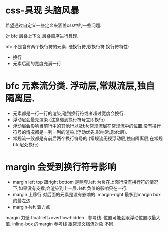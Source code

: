 # css-具现  头脑风暴

希望通过自定义一些定义来涵盖css中的一些问题.

对 bfc 层叠上下文 层叠顺序进行具现.

bfc  不是含有两个换行符的元素.  硬换行符,软换行符
换行符特性:
+ 换行
+ 元素后面的宽度充满一行

# bfc 元素流分类.  浮动层,常规流层,独自隔离层.
+ 元素都是一行一行的渲染,碰到换行符或者超过宽度会换行.
+ 浮动层会最先渲染.(注意碰到换行符号立即换行)
+ 浮动层会影响当前行中的其他行以及bfc常规流层在常规流中的位置.没有换行符号的情况都是一列一列的渲染.(浮动优先,影响常规bfc层).
+ 常规流一般都是有前后两个换行符号的.(常规流无视浮动层,独自隔离层,在常规bfc层处换行)

# margin 会受到换行符号影响
+ margin left top  跟right bottom 是两套.left 为负在上面行没有换行符的情况下,如果没有支撑,会渲染到上一层. left 负值的影响只在一行.
+ margin 上移行 对后面的元素是没有影响的.  margin-right 最多到margin box的最左边.
+ margin-left 着力点

margin 力壁.float:left+overflow:hidden  . 参考线. 位置可能会跟浮动位置取最大值. inline-box 的margin 参考线 跟常规文档流对象 不同.
